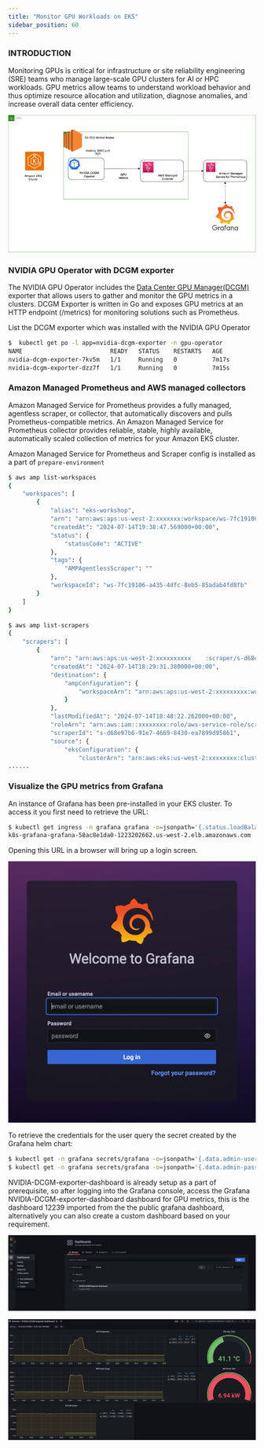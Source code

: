 ```yaml
---
title: "Monitor GPU Workloads on EKS"
sidebar_position: 60
---
```


### INTRODUCTION

Monitoring GPUs is critical for infrastructure or site reliability engineering (SRE) teams who manage large-scale GPU clusters for AI or HPC workloads. GPU metrics allow teams to understand workload behavior and thus optimize resource allocation and utilization, diagnose anomalies, and increase overall data center efficiency.

![Build Model](./assets/gpu-metrics-monitor.png)



### NVIDIA GPU Operator with DCGM exporter

The NVIDIA GPU Operator includes the [Data Center GPU Manager(DCGM)](https://developer.nvidia.com/dcgm) exporter that allows users to gather and monitor the GPU metrics in a clusters. DCGM Exporter is written in Go and exposes GPU metrics at an HTTP endpoint (/metrics) for monitoring solutions such as Prometheus.

List the DCGM exporter which was installed with the NVIDIA GPU Operator

```bash
$  kubectl get po -l app=nvidia-dcgm-exporter -n gpu-operator
NAME                         READY   STATUS    RESTARTS   AGE
nvidia-dcgm-exporter-7kv5m   1/1     Running   0          7m17s
nvidia-dcgm-exporter-dzz7f   1/1     Running   0          7m15s
```


###  Amazon Managed Prometheus and AWS managed collectors

Amazon Managed Service for Prometheus provides a fully managed, agentless scraper, or collector, that automatically discovers and pulls Prometheus-compatible metrics. An Amazon Managed Service for Prometheus collector provides reliable, stable, highly available, automatically scaled collection of metrics for your Amazon EKS cluster. 

Amazon Managed Service for Prometheus and Scraper config is installed as a part of `prepare-environment` 


```bash
$ aws amp list-workspaces
{
    "workspaces": [
        {
            "alias": "eks-workshop",
            "arn": "arn:aws:aps:us-west-2:xxxxxxx:workspace/ws-7fc19106-a435-4dfc-8eb5-85adab4fd8fb",
            "createdAt": "2024-07-14T19:38:47.569000+00:00",
            "status": {
                "statusCode": "ACTIVE"
            },
            "tags": {
                "AMPAgentlessScraper": ""
            },
            "workspaceId": "ws-7fc19106-a435-4dfc-8eb5-85adab4fd8fb"
        }
    ]
}
```


```bash
$ aws amp list-scrapers
{
    "scrapers": [
        {
            "arn": "arn:aws:aps:us-west-2:xxxxxxxxxx    :scraper/s-d68e97b6-91e7-4669-8430-ea7899d95861",
            "createdAt": "2024-07-14T18:29:31.380000+00:00",
            "destination": {
                "ampConfiguration": {
                    "workspaceArn": "arn:aws:aps:us-west-2:xxxxxxxxx:workspace/ws-84ed8c27-64e8-460f-8fc0-2cf9b014e05e"
                }
            },
            "lastModifiedAt": "2024-07-14T18:48:22.262000+00:00",
            "roleArn": "arn:aws:iam::xxxxxxxx:role/aws-service-role/scraper.aps.amazonaws.com/AWSServiceRoleForAmazonPrometheusScraper_94e9c92f-32c2-4",
            "scraperId": "s-d68e97b6-91e7-4669-8430-ea7899d95861",
            "source": {
                "eksConfiguration": {
                    "clusterArn": "arn:aws:eks:us-west-2:xxxxxxxx:cluster/eks-workshop",
......

```



### Visualize the GPU metrics from Grafana

An instance of Grafana has been pre-installed in your EKS cluster. To access it you first need to retrieve the URL:

```bash hook=check-grafana
$ kubectl get ingress -n grafana grafana -o=jsonpath='{.status.loadBalancer.ingress[0].hostname}{"\n"}'
k8s-grafana-grafana-58ac8e1da0-1223202662.us-west-2.elb.amazonaws.com
```

Opening this URL in a browser will bring up a login screen.

![Grafana dashboard](./assets/grafana-login.png)

To retrieve the credentials for the user query the secret created by the Grafana helm chart:

```bash
$ kubectl get -n grafana secrets/grafana -o=jsonpath='{.data.admin-user}' | base64 -d; printf "\n"
$ kubectl get -n grafana secrets/grafana -o=jsonpath='{.data.admin-password}' | base64 -d; printf "\n"
```

NVIDIA-DCGM-exporter-dashboard is already setup as a part of prerequisite, so after logging into the Grafana console, access the Grafana NVIDIA-DCGM-exporter-dashboard dashboard for GPU metrics, this is the dashboard 12239 imported from the the public grafana dashboard, alternatively you can also create a custom dashboard based on your requirement.

![Browse dashboard](./assets/browse-grafana-dashboard.png)

![Grafana dashboard](./assets/gpu-metrics-grafana.png)